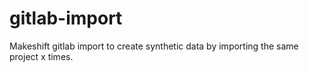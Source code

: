# gitlab-import
Makeshift gitlab import to create synthetic data by importing the same project x times.
